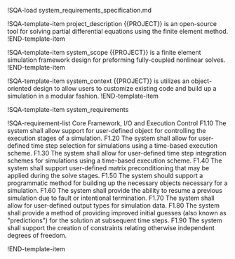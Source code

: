 !SQA-load system_requirements_specification.md

!SQA-template-item project_description
{{PROJECT}} is an open-source tool for solving partial differential equations using the finite element method.
!END-template-item

!SQA-template-item system_scope
{{PROJECT}} is a finite element simulation framework design for preforming fully-coupled nonlinear
solves.
!END-template-item

!SQA-template-item system_context
{{PROJECT}} is utilizes an object-oriented design to allow users to customize existing
code and build up a simulation in a modular fashion.
!END-template-item

!SQA-template-item system_requirements

!SQA-requirement-list Core Framework, I/O and Execution Control
    F1.10 The system shall allow support for user-defined object for controlling the execution stages of a simulation.
    F1.20 The system shall allow for user-defined time step selection for simulations using a time-based execution scheme.
    F1.30 The system shall allow for user-defined time step integration schemes for simulations using a time-based execution scheme.
    F1.40 The system shall support user-defined matrix preconditioning that may be applied during the solve stages.
    F1.50 The system should support a programmatic method for building up the necessary objects necessary for a simulation.
    F1.60 The system shall provide the ability to resume a previous simulation due to fault or intentional termination.
    F1.70 The system shall allow for user-defined output types for simulation data.
    F1.80 The system shall provide a method of providing improved initial guesses (also known as "predictions") for the solution at subsequent time steps.
    F1.90 The system shall support the creation of constraints relating otherwise independent degrees of freedom.

!END-template-item
